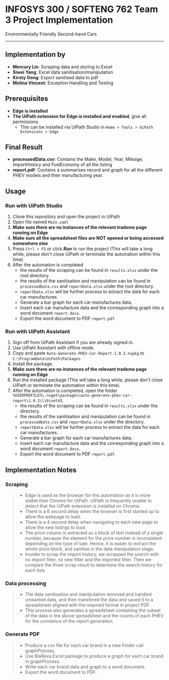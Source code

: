 # INFOSYS 300 / SOFTENG 762 Team 3 Project Implementation

Environmentally Friendly Second-hand Cars

---

## Implementation by

* **Mercury Lin**: Scraping data and storing to Excel
* **Siwei Yang**: Excel data sanitisation/manipulation
* **Kirsty Gong**: Export sanitised data to pdf
* **Molina Vincent**: Exception Handling and Testing

## Prerequisites

* **Edge is installed**
* **The UiPath extension for Edge is installed and enabled**, give all permissions.
  * This can be installed via UiPath Studio in `Home > Tools > UiPath Extensions > Edge`

## Final Result
* **processedData.csv**: Contains the Make, Model, Year, Mileage, ImportHistory and FuelEconomy of all the listing
* **report.pdf**: Contains a summarises record and graph for all the different PHEV models and their manufacturing year.  

## Usage

### Run with UiPath Studio

1. Clone this repository and open the project in UiPath
2. Open file named `Main.xaml`
3. **Make sure there are no instances of the relevant trademe page running on Edge**
4. **Make sure all the spreadsheet files are NOT opened or being accessed somewhere else**
5. Press `Ctrl + F5` or click **_Run_** to run the project (This will take a long while, please don't close UiPath or terminate the automation within this time)
6. After the automation is completed
    * the results of the scraping can be found in `results.xlsx` under the root directory.
    * the results of the sanitisation and manipulation can be found in `processedData.csv` and `reportData.xlsx` under the root directory.
    * `reportData.xlsx` will be further process to extract the data for each car manufactures.
    * Generate a bar graph for each car manufactures data.
    * Insert each car manufacture data and the corresponding graph into a word document `report.docx`.
    * Export the word document to PDF `report.pdf`.

### Run with UiPath Assistant

1. Sign off from UiPath Assistant if you are already signed in.
2. Use UiPaht Assistant with offline mode.
3. Copy and paste `Auto-Generate-PHEV-Car-Report.1.0.2.nupkg` to `C:\ProgramData\UiPath\Packages`.
4. Install the package.
5. **Make sure there are no instances of the relevant trademe page running on Edge**
6. Run the installed package (This will take a long while, please don't close UiPath or terminate the automation within this time).
7. After the automation is completed, open the folder `%USERPROFILE%\.nuget\packages\auto-generate-phev-car-report\1.0.2\lib\net45`.
    * the results of the scraping can be found in `results.xlsx` under the directory.
    * the results of the sanitisation and manipulation can be found in `processedData.csv` and `reportData.xlsx` under the directory.
    * `reportData.xlsx` will be further process to extract the data for each car manufactures.
    * Generate a bar graph for each car manufactures data.
    * Insert each car manufacture data and the corresponding graph into a word document `report.docx`.
    * Export the word document to PDF `report.pdf`.

## Implementation Notes

### Scraping

> * Edge is used as the browser for this automation as it is more stable than Chrome for UiPath. UiPath is frequently unable to detect that the UiPath extension is installed on Chrome.
> * There is a 6 second delay when the browser is first started up to allow the webpage to load.
> * There is a 4 second delay when navigating to each new page to allow the new listings to load.
> * The price column is extracted as a block of text instead of a single number, because the element for the price number is inconsistent depending on the type of sale. Hence, it is easier to extract the whole price block, and sanitise in the data manipulation stage.
> * Inorder to scrap the import history, we scrapped the search with no import filter, nz new filter and the imported filter. Then we compare the three scrap result to determine the search history for each lists

### Data processing

> * The data sanitisation and manipulation removed and handled unwanted data, and then transfered the data and saved it to a spreadsheet aligned with the required format in project PDF.
> * This process also generates a spreadsheet containing the subset of the data in the above spreadsheet and the counts of each PHEV for the convience of the report generation.

### Generate PDF

> * Produce a csv file for each car brand in a new Folder call graphProcess.
> * Use BlaReva.Excel package to produce a graph for each car brand in graphProcess.
> * Write each car brand data and graph to a word document.
> * Export the word document to PDF.
